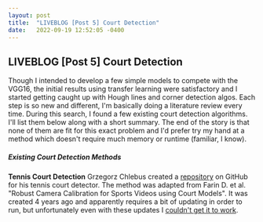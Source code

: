 ```yaml
---
layout: post
title:  "LIVEBLOG [Post 5] Court Detection"
date:   2022-09-19 12:52:05 -0400
---
```

<h2>LIVEBLOG [Post 5] Court Detection</h2>
<p>
Though I intended to develop a few simple models to compete with the VGG16, the initial results using transfer learning were satisfactory and I started getting caught up with Hough lines and corner detection algos. Each step is so new and different, I'm basically doing a literature review every time. During this search, I found a few existing court detection algorithms. I'll list them below along with a short summary. The end of the story is that none of them are fit for this exact problem and I'd prefer try my hand at a method which doesn't require much memory or runtime (familiar, I know).
</p>
<h5>Existing Court Detection Methods</h5>
<b>Tennis Court Detection</b>
Grzegorz Chlebus created a <a href="https://github.com/gchlebus/tennis-court-detection">repository</a> on GitHub for his tennis court detector. The method was adapted from Farin D. et al. "Robust Camera Calibration for Sports Videos using Court Models". It was created 4 years ago and apparently requires a bit of updating in order to run, but unfortunately even with these updates I <a href="https://github.com/gchlebus/tennis-court-detection/issues/5">couldn't get it to work</a>.